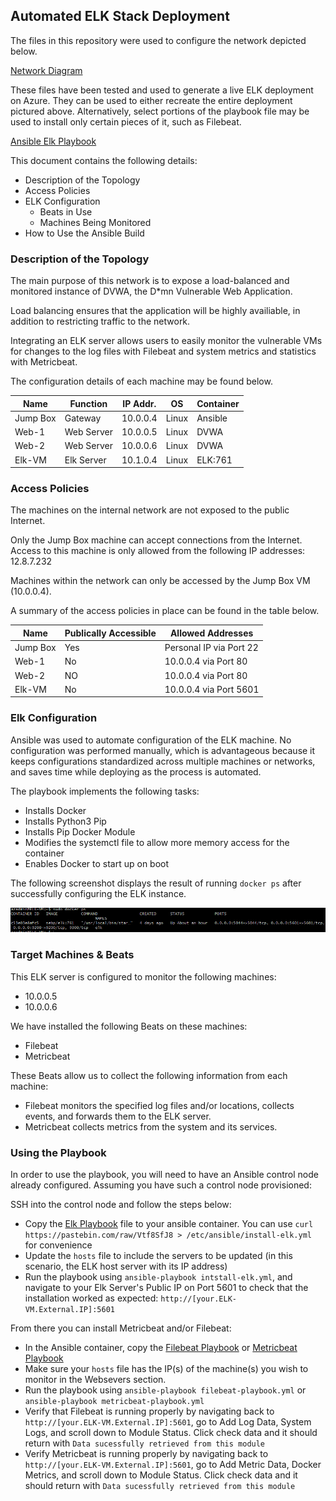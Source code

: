 ## Automated ELK Stack Deployment

The files in this repository were used to configure the network depicted below.

[Network Diagram](https://github.com/thorn773/RB-Elk-Project/blob/9cc2f4c59e13bbe3209b0943a84bda032eb37523/Images/ELK-Stack_Diagram.png)


These files have been tested and used to generate a live ELK deployment on Azure. They can be used to either recreate the entire deployment pictured above. Alternatively, select portions of the playbook file may be used to install only certain pieces of it, such as Filebeat.

  [Ansible Elk Playbook](https://github.com/thorn773/RB-Elk-Project/blob/65a3ee6b6b5985bfd733d90043060eb8844a21c0/YAML%20Files/Install-ELK.yml)

This document contains the following details:
- Description of the Topology
- Access Policies
- ELK Configuration
  - Beats in Use
  - Machines Being Monitored
- How to Use the Ansible Build


### Description of the Topology

The main purpose of this network is to expose a load-balanced and monitored instance of DVWA, the D*mn Vulnerable Web Application.

Load balancing ensures that the application will be highly availiable, in addition to restricting traffic to the network.

Integrating an ELK server allows users to easily monitor the vulnerable VMs for changes to the log files with Filebeat and system metrics and statistics with Metricbeat.

The configuration details of each machine may be found below.

| Name     | Function   | IP Addr. | OS    | Container |
|----------|------------|----------|-------|-----------|
| Jump Box | Gateway    | 10.0.0.4 | Linux | Ansible   |
| Web-1    | Web Server | 10.0.0.5 | Linux | DVWA      |
| Web-2    | Web Server | 10.0.0.6 | Linux | DVWA      |
| Elk-VM   | Elk Server | 10.1.0.4 | Linux | ELK:761   |

### Access Policies

The machines on the internal network are not exposed to the public Internet. 

Only the Jump Box machine can accept connections from the Internet. Access to this machine is only allowed from the following IP addresses: 12.8.7.232


Machines within the network can only be accessed by the Jump Box VM (10.0.0.4).

A summary of the access policies in place can be found in the table below.

| Name     | Publically Accessible | Allowed Addresses         |
|----------|-----------------------|---------------------------|
| Jump Box | Yes                   | Personal IP via Port 22   |
| Web-1    | No                    | 10.0.0.4 via Port 80      |
| Web-2    | NO                    | 10.0.0.4 via Port 80      |
| Elk-VM   | No                    | 10.0.0.4 via Port 5601    |

### Elk Configuration

Ansible was used to automate configuration of the ELK machine. No configuration was performed manually, which is advantageous because it keeps configurations standardized across multiple machines or networks, and saves time while deploying as the process is automated.

The playbook implements the following tasks:
- Installs Docker
- Installs Python3 Pip 
- Installs Pip Docker Module
- Modifies the systemctl file to allow more memory access for the container
- Enables Docker to start up on boot

The following screenshot displays the result of running `docker ps` after successfully configuring the ELK instance.

![Docker Screenshot](Images/docker-ps.png)

### Target Machines & Beats
This ELK server is configured to monitor the following machines:
- 10.0.0.5
- 10.0.0.6

We have installed the following Beats on these machines:
- Filebeat
- Metricbeat

These Beats allow us to collect the following information from each machine:
- Filebeat monitors the specified log files and/or locations, collects events, and forwards them to the ELK server.
- Metricbeat collects metrics from the system and its services.

### Using the Playbook
In order to use the playbook, you will need to have an Ansible control node already configured. Assuming you have such a control node provisioned: 

SSH into the control node and follow the steps below:
- Copy the [Elk Playbook](https://github.com/thorn773/RB-Elk-Project/blob/65a3ee6b6b5985bfd733d90043060eb8844a21c0/YAML%20Files/Install-ELK.yml) file to your ansible container. You can use ```curl https://pastebin.com/raw/Vtf8SfJ8 > /etc/ansible/install-elk.yml``` for convenience
- Update the ```hosts``` file to include the servers to be updated (in this scenario, the ELK host server with its IP address)
- Run the playbook using ```ansible-playbook intstall-elk.yml```, and navigate to your Elk Server's Public IP on Port 5601 to check that the installation worked as expected: ```http://[your.ELK-VM.External.IP]:5601```

From there you can install Metricbeat and/or Filebeat:
- In the Ansible container, copy the [Filebeat Playbook](https://github.com/thorn773/RB-Elk-Project/blob/65a3ee6b6b5985bfd733d90043060eb8844a21c0/YAML%20Files/Filebeat-Playbook.yml) or [Metricbeat Playbook](https://github.com/thorn773/RB-Elk-Project/blob/65a3ee6b6b5985bfd733d90043060eb8844a21c0/YAML%20Files/Metricbeat-Playbook.yml)
- Make sure your ```hosts``` file has the IP(s) of the machine(s) you wish to monitor in the Websevers section.
- Run the playbook using ```ansible-playbook filebeat-playbook.yml``` or ```ansible-playbook metricbeat-playbook.yml```
- Verify that Filebeat is running properly by navigating back to ```http://[your.ELK-VM.External.IP]:5601```, go to Add Log Data, System Logs, and scroll down to Module Status. Click check data and it should return with ```Data sucessfully retrieved from this module```
- Verify Metricbeat is running properly by navigating back to ```http://[your.ELK-VM.External.IP]:5601```, go to Add Metric Data, Docker Metrics, and scroll down to Module Status. Click check data and it should return with ```Data sucessfully retrieved from this module```

